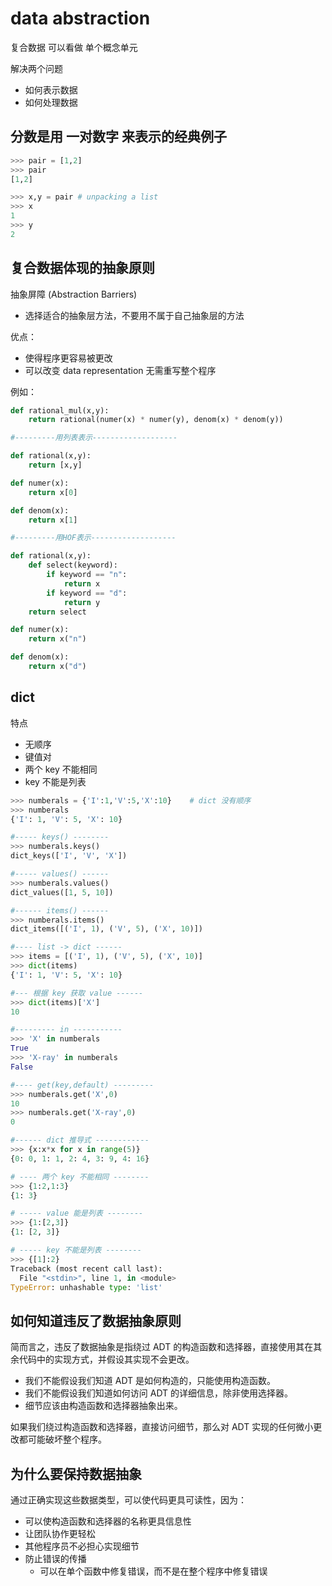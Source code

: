 # data abstraction
复合数据 可以看做 单个概念单元

解决两个问题
  - 如何表示数据
  - 如何处理数据

## 分数是用 一对数字 来表示的经典例子

```python
>>> pair = [1,2]
>>> pair
[1,2]

>>> x,y = pair # unpacking a list
>>> x
1
>>> y
2
```

## 复合数据体现的抽象原则
抽象屏障 (Abstraction Barriers)
  - 选择适合的抽象层方法，不要用不属于自己抽象层的方法
  
优点：
  - 使得程序更容易被更改
  - 可以改变 data representation 无需重写整个程序

例如：
```python
def rational_mul(x,y):
    return rational(numer(x) * numer(y), denom(x) * denom(y))

#---------用列表表示-------------------

def rational(x,y):
    return [x,y]

def numer(x):
    return x[0]

def denom(x):
    return x[1]

#---------用HOF表示-------------------

def rational(x,y):
    def select(keyword):
        if keyword == "n":
            return x
        if keyword == "d":
            return y
    return select

def numer(x):
    return x("n")

def denom(x):
    return x("d")
```

## dict
特点
- 无顺序
- 键值对
- 两个 key 不能相同
- key 不能是列表


```python
>>> numberals = {'I':1,'V':5,'X':10}    # dict 没有顺序
>>> numberals
{'I': 1, 'V': 5, 'X': 10}

#----- keys() --------
>>> numberals.keys()
dict_keys(['I', 'V', 'X'])

#----- values() ------
>>> numberals.values()
dict_values([1, 5, 10])

#------ items() ------
>>> numberals.items()
dict_items([('I', 1), ('V', 5), ('X', 10)])

#---- list -> dict ------
>>> items = [('I', 1), ('V', 5), ('X', 10)]
>>> dict(items)
{'I': 1, 'V': 5, 'X': 10}

#--- 根据 key 获取 value ------
>>> dict(items)['X']
10

#--------- in -----------
>>> 'X' in numberals
True
>>> 'X-ray' in numberals
False

#---- get(key,default) ---------
>>> numberals.get('X',0)
10
>>> numberals.get('X-ray',0)
0

#------ dict 推导式 ------------
>>> {x:x*x for x in range(5)}
{0: 0, 1: 1, 2: 4, 3: 9, 4: 16}

# ---- 两个 key 不能相同 --------
>>> {1:2,1:3}
{1: 3}

# ----- value 能是列表 --------
>>> {1:[2,3]}
{1: [2, 3]}

# ----- key 不能是列表 --------
>>> {[1]:2}
Traceback (most recent call last):
  File "<stdin>", line 1, in <module>
TypeError: unhashable type: 'list'
```

## 如何知道违反了数据抽象原则
简而言之，违反了数据抽象是指绕过 ADT 的构造函数和选择器，直接使用其在其余代码中的实现方式，并假设其实现不会更改。
- 我们不能假设我们知道 ADT 是如何构造的，只能使用构造函数。
- 我们不能假设我们知道如何访问 ADT 的详细信息，除非使用选择器。 
- 细节应该由构造函数和选择器抽象出来。 

如果我们绕过构造函数和选择器，直接访问细节，那么对 ADT 实现的任何微小更改都可能破坏整个程序。

## 为什么要保持数据抽象
通过正确实现这些数据类型，可以使代码更具可读性，因为：
- 可以使构造函数和选择器的名称更具信息性
- 让团队协作更轻松
- 其他程序员不必担心实现细节
- 防止错误的传播
  - 可以在单个函数中修复错误，而不是在整个程序中修复错误
